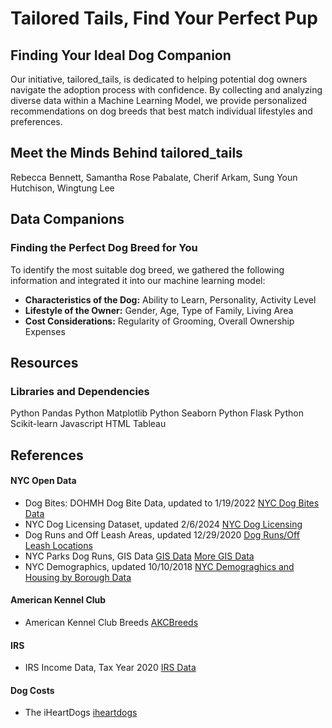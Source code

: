 # Tailored Tails, Find Your Perfect Pup  
  
 ## Finding Your Ideal Dog Companion
Our initiative, tailored_tails, is dedicated to helping potential dog owners navigate the adoption process with confidence. By collecting and analyzing diverse data within a Machine Learning Model, we provide personalized recommendations on dog breeds that best match individual lifestyles and preferences.

## Meet the Minds Behind tailored_tails
Rebecca Bennett,
Samantha Rose Pabalate,
Cherif Arkam,
Sung Youn Hutchison,
Wingtung Lee

## Data Companions
### Finding the Perfect Dog Breed for You
To identify the most suitable dog breed, we gathered the following information and integrated it into our machine learning model:
* **Characteristics of the Dog:** Ability to Learn, Personality, Activity Level
* **Lifestyle of the Owner:** Gender, Age, Type of Family, Living Area
* **Cost Considerations:** Regularity of Grooming, Overall Ownership Expenses 
  
## Resources
### Libraries and Dependencies
Python Pandas
Python Matplotlib
Python Seaborn
Python Flask
Python Scikit-learn
Javascript
HTML
Tableau  
  
## References  
  
#### NYC Open Data

- Dog Bites: DOHMH Dog Bite Data, updated to 1/19/2022
[NYC Dog Bites Data](https://data.cityofnewyork.us/Health/DOHMH-Dog-Bite-Data/rsgh-akpg/about_data)
- NYC Dog Licensing Dataset, updated 2/6/2024
[NYC Dog Licensing](https://data.cityofnewyork.us/Health/NYC-Dog-Licensing-Dataset/nu7n-tubp/about_data)
- Dog Runs and Off Leash Areas, updated 12/29/2020
[Dog Runs/Off Leash Locations](https://data.cityofnewyork.us/Recreation/Directory-of-Dog-Runs-and-Off-Leash-Areas/ipbu-mtcs/about_data)
- NYC Parks Dog Runs, GIS Data
[GIS Data](https://data.cityofnewyork.us/Recreation/NYC-Parks-Dog-Runs/8nac-uner)
[More GIS Data](https://data.cityofnewyork.us/Recreation/DogRuns_20190417/hxx3-bwgv/about_data)  
- NYC Demographics, updated 10/10/2018 [NYC Demograghics and Housing by Borough Data](https://data.cityofnewyork.us/City-Government/Demographic-and-Housing-Profiles-by-Borough/cu9u-3r5e/about_data)  
 
#### American Kennel Club  
  
- American Kennel Club Breeds [AKCBreeds](https://www.akc.org/dog-breeds/)

#### IRS 

- IRS Income Data, Tax Year 2020 [IRS Data](https://www.irs.gov/statistics/soi-tax-stats-individual-income-tax-statistics-2020-zip-code-data-soi)

#### Dog Costs  
  
- The iHeartDogs [iheartdogs](https://www.iHeartDogs.com)